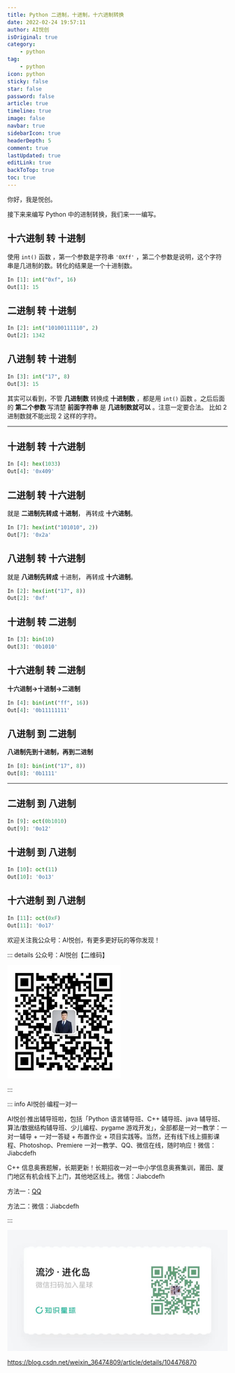```yaml
---
title: Python 二进制，十进制，十六进制转换
date: 2022-02-24 19:57:11
author: AI悦创
isOriginal: true
category: 
    - python
tag:
    - python
icon: python
sticky: false
star: false
password: false
article: true
timeline: true
image: false
navbar: true
sidebarIcon: true
headerDepth: 5
comment: true
lastUpdated: true
editLink: true
backToTop: true
toc: true
---
```


你好，我是悦创。

接下来来编写 Python 中的进制转换，我们来一一编写。

## 十六进制 转 十进制
使用 `int()` 函数 ，第一个参数是字符串 `'0Xff'` ，第二个参数是说明，这个字符串是几进制的数。转化的结果是一个十进制数。

```python
In [1]: int("0xf", 16)
Out[1]: 15
```

## 二进制 转 十进制
```python
In [2]: int("10100111110", 2)
Out[2]: 1342
```

## 八进制 转 十进制
```python
In [3]: int("17", 8)
Out[3]: 15
```

其实可以看到，不管 **几进制数** 转换成 **十进制数** ，都是用 `int()`   函数 。之后后面的 **第二个参数** 写清楚 **前面字符串** 是 **几进制数就可以** 。注意一定要合法。 比如 2 进制数就不能出现 2 这样的字符。

---

## 十进制 转 十六进制
```python
In [4]: hex(1033)
Out[4]: '0x409'
```

## 二进制 转 十六进制
就是 **二进制先转成 十进制**， 再转成 **十六进制**。

```python
In [7]: hex(int("101010", 2))
Out[7]: '0x2a'
```

## 八进制 转 十六进制
就是 **八进制先转成** 十进制， 再转成 **十六进制**。

```python
In [2]: hex(int("17", 8))
Out[2]: '0xf'
```

## 十进制 转 二进制
```python
In [3]: bin(10)
Out[3]: '0b1010'
```


## 十六进制 转 二进制
**十六进制->十进制->二进制**

```python
In [4]: bin(int("ff", 16))
Out[4]: '0b11111111'
```

## 八进制 到 二进制
**八进制先到十进制，再到二进制**

```python
In [8]: bin(int("17", 8))
Out[8]: '0b1111'
```

---

## 二进制 到 八进制
```python
In [9]: oct(0b1010)
Out[9]: '0o12'
```

## 十进制 到 八进制
```python
In [10]: oct(11)
Out[10]: '0o13'
```

## 十六进制 到 八进制

```python
In [11]: oct(0xF)
Out[11]: '0o17'
```

欢迎关注我公众号：AI悦创，有更多更好玩的等你发现！

::: details 公众号：AI悦创【二维码】

![](/gzh.jpg)

:::

::: info AI悦创·编程一对一

AI悦创·推出辅导班啦，包括「Python 语言辅导班、C++ 辅导班、java 辅导班、算法/数据结构辅导班、少儿编程、pygame 游戏开发」，全部都是一对一教学：一对一辅导 + 一对一答疑 + 布置作业 + 项目实践等。当然，还有线下线上摄影课程、Photoshop、Premiere 一对一教学、QQ、微信在线，随时响应！微信：Jiabcdefh

C++ 信息奥赛题解，长期更新！长期招收一对一中小学信息奥赛集训，莆田、厦门地区有机会线下上门，其他地区线上。微信：Jiabcdefh

方法一：[QQ](http://wpa.qq.com/msgrd?v=3&uin=1432803776&site=qq&menu=yes)

方法二：微信：Jiabcdefh

:::

![](/zsxq.jpg)

https://blog.csdn.net/weixin_36474809/article/details/104476870

